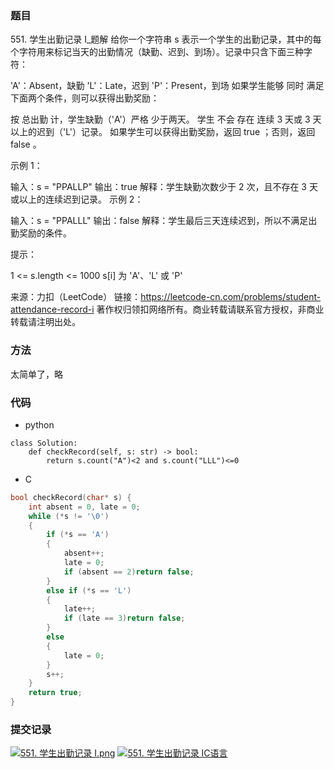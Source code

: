 ### 题目

551\. 学生出勤记录 I_题解 给你一个字符串 s 表示一个学生的出勤记录，其中的每个字符用来标记当天的出勤情况（缺勤、迟到、到场）。记录中只含下面三种字符：

'A'：Absent，缺勤
'L'：Late，迟到
'P'：Present，到场 如果学生能够 同时 满足下面两个条件，则可以获得出勤奖励：

按 总出勤 计，学生缺勤（'A'）严格 少于两天。 学生 不会 存在 连续 3 天或 3 天以上的迟到（'L'）记录。 如果学生可以获得出勤奖励，返回 true ；否则，返回 false 。

示例 1：

输入：s = "PPALLP"
输出：true 解释：学生缺勤次数少于 2 次，且不存在 3 天或以上的连续迟到记录。 示例 2：

输入：s = "PPALLL"
输出：false 解释：学生最后三天连续迟到，所以不满足出勤奖励的条件。

提示：

1 <= s.length <= 1000 s[i] 为 'A'、'L' 或 'P'

来源：力扣（LeetCode） 链接：https://leetcode-cn.com/problems/student-attendance-record-i
著作权归领扣网络所有。商业转载请联系官方授权，非商业转载请注明出处。

### 方法

太简单了，略

### 代码

+ python

```pyhotn
class Solution:
    def checkRecord(self, s: str) -> bool:
        return s.count("A")<2 and s.count("LLL")<=0
```

+ C

~~~C
bool checkRecord(char* s) {
	int absent = 0, late = 0;
	while (*s != '\0')
	{
		if (*s == 'A')
		{
			absent++;
			late = 0;
			if (absent == 2)return false;
		}
		else if (*s == 'L')
		{
			late++;
			if (late == 3)return false;
		}
		else
		{
			late = 0;
		}
		s++;
	}
	return true;
}
~~~

### 提交记录

[![551. 学生出勤记录 I.png](https://z3.ax1x.com/2021/08/17/f4KPi9.png)](https://imgtu.com/i/f4KPi9)
[![551. 学生出勤记录 IC语言](https://z3.ax1x.com/2021/08/17/f4h6TP.jpg)](https://imgtu.com/i/f4h6TP)
